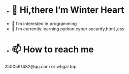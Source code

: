 - <h1>👋 Hi,there I’m Winter Heart
- 👀 I’m interested in programming
- 🌱 I’m currently learning python,cyber security,html ,css
- <h1>📫 How to reach me 
<p>2500591482@qq.com or whgal.top
<!---
nomaluser/nomaluser is a ✨ special ✨ repository because its `README.md` (this file) appears on your GitHub profile.
You can click the Preview link to take a look at your changes.
--->
